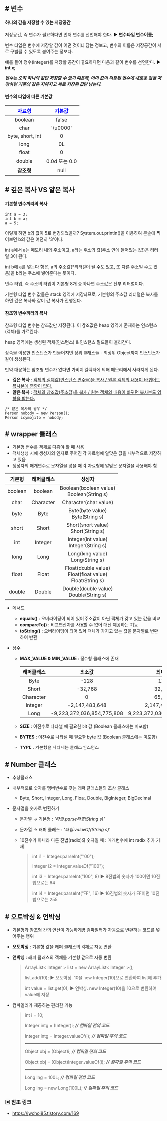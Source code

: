 ## # 변수

#### 하나의 값을 저장할 수 있는 저장공간

저장공간, 즉 변수가 필요하다면 먼저 변수를 선언해야 한다. ▶︎ **변수타입 변수이름;**

변수 타입은 변수에 저장할 값이 어떤 것이냐 담는 정보고, 변수의 이름은 저장공간이 서로 구별될 수 있도록 붙여주는 정보다.

예를 들어 정수(integer)를 저장할 공간이 필요하다면 다음과 같이 변수를 선언한다. ▶︎ **int x;**

***변수는 오직 하나의 값만 저장할 수 있기 때문에, 이미 값이 저장된 변수에 새로운 값을 저장하면 기존의 값은 지워지고 새로 저장된 값만 남는다.***



#### 변수의 타입에 따른 기본값

| <span style="color:blue">자료형</span> | <span style="color:blue">기본값</span> |
| :------------------------------------: | :------------------------------------: |
|                boolean                 |                 false                  |
|                  char                  |                '\u0000'                |
|            byte, short, int            |                   0                    |
|                  long                  |                   0L                   |
|                 float                  |                   0                    |
|                 double                 |             0.0d 또는 0.0              |
|               **참조형**               |                  null                  |



## # 깊은 복사 VS 얕은 복사

#### 기본형 변수끼리의 복사

~~~
int a = 3;
int b = a;
a = 5;
~~~

이렇게 하면 b의 값이 5로 변경되었을까? System.out.println()을 이용하여 콘솔에 찍어보면 b의 값은 여전히 '3'이다.

int a에서 a는 메모리 내의 주소이고, a라는 주소의 값(주소 안에 들어있는 값!)은 리터럴 3이 된다.

int b에 a를 넣는다 함은, a의 주소값(*리터럴이 될 수도 있고, 또 다른 주소일 수도 있음)을 b라는 주소에 넣어준다는 뜻이다.

변수 타입, 즉 주소의 타입이 기본형 8개 중 하나면 주소값은 전부 리터럴이다.

기본형 타입 변수 값들은 stack 영역에 저장되므로, 기본형의 주소값 리터럴은 복사를 하면 깊은 복사와 같이 값 복사가 진행된다.



#### 참조형 변수끼리의 복사

참조형 타입 변수는 참조값만 저장된다. 이 참조값은 heap 영역에 존재하는 인스턴스(객체)를 가르킨다. 

heap 영역에는 생성된 객체(인스턴스) & 인스턴스 필드들이 올라간다.

상속을 이용한 인스턴스가 만들어지면 상위 클래스들 - 최상위 Object까지 인스턴스가 같이 생성된다.

만약 대응하는 참조형 변수가 없다면 가비지 컬렉터에 의해 메모리에서 사라지게 된다.

- **깊은 복사** : <u>객체의 실체값(인스턴스 변수들)을 복사 / 원본 객체의 내용이 바뀌어도 복사본에 영향이 없다.</u>
- **얕은 복사** : <u>객체의 참조값(주소값)을 복사 / 원본 객체의 내용이 바뀌면 복사본도 영향을 받는다.</u>

~~~~
/* 얕은 복사의 경우 */
Person nobody = new Person();
Person icymojito = nobody;
~~~~



## # wrapper 클래스

- 기본형 변수를 객체로 다뤄야 할 때 사용
- 객체생성 시에 생성자의 인자로 주어진 각 자료형에 알맞은 값을 내부적으로 저장하고 있음
- 생성자의 매개변수로 문자열을 넣을 때 각 자료형에 알맞은 문자열을 사용해야 함

| 기본형  | 래퍼클래스 |                            생성자                            |
| :-----: | :--------: | :----------------------------------------------------------: |
| boolean |  boolean   |         Boolean(boolean value)<br>Boolean(String s)          |
|  char   | Character  |                    Character(char value)                     |
|  byte   |    Byte    |              Byte(byte value)<br>Byte(String s)              |
|  short  |   Short    |            Short(short value)<br>Short(String s)             |
|   int   |  Integer   |           Integer(int value)<br>Integer(String s)            |
|  long   |    Long    |              Long(long value)<br>Long(String s)              |
|  float  |   Float    | Float(double value)<br>Float(float value)<br>Float(String s) |
| double  |   Double   |           Double(double value)<br>Double(String s)           |

- 메서드

  - **equals()** : 오버라이딩이 되어 있어 주소값이 아닌 객체가 갖고 있는 값을 비교
  - **compareTo()** : 비교연산자를 사용할 수 없어 대신 제공하는 기능
  - **toString()** : 오버라이딩이 되어 있어 객체가 가지고 있는 값을 문자열로 변환하여 반환

- 상수

  - **MAX_VALUE & MIN_VALUE** : 정수형 클래스에 존재

    | 래퍼클래스 |           최소값           |          최대값           |
    | :--------: | :------------------------: | :-----------------------: |
    |    Byte    |            -128            |            127            |
    |   Short    |          -32,768           |          32,767           |
    | Character  |             0              |          65,535           |
    |  Integer   |       -2,147,483,648       |       2,147,483,647       |
    |    Long    | -9,223,372,036,854,775,808 | 9,223,372,036,854,775,807 |

  - **SIZE** : 이진수로 나타낼 때 필요한 bit 값 (Boolean 클래스에는 미포함)

  - **BYTES** : 이진수로 나타낼 때 필요한 byte 값 (Boolean 클래스에는 미포함)

  - **TYPE** : 기본형을 나타내는 클래스 인스턴스




## # Number 클래스

- 추상클래스

- 내부적으로 숫자를 멤버변수로 갖는 래퍼 클래스들의 조상 클래스

  - Byte, Short, Integer, Long, Float, Double, BigInteger, BigDecimal

- 문자열을 숫자로 변환하기

  - 문자열 → 기본형 : _'타입.parse타입(String s)'_ 

  - 문자열 → 래퍼 클래스 : _'타입.valueOf(String s)'_ 

  - 10진수가 아니라 다른 진법(radix)의 숫자일 때 : 매개변수에 int radix 추가 기재

    > int i1 = Integer.parseInt("100");
    >
    > Integer i2 = Integer.valueOf("100");
    >
    > int i3 = Integer.parseInt("100", 8)   ▶︎ 8진법의 숫자가 100이면 10진법으로는 64
    >
    > int i4 = Integer.parseInt("FF", 16)   ▶︎ 16진법의 숫자가 FF이면 10진법으로는 255  



## # 오토박싱 & 언박싱

- 기본형과 참조형 간의 연산이 가능하게끔 컴파일러가 자동으로 변환하는 코드를 넣어주는 행위

- **오토박싱** : 기본형 값을 래퍼 클래스의 객체로 자동 변환

- **언박싱** : 래퍼 클래스의 객체를 기본형 값으로 자동 변환

  > ArrayList< Integer > list = new ArrayList< Integer >();
  >
  > list.add(10); ▶︎ 오토박싱. 10을 new Integer(10)으로 변환하여 list에 추가
  >
  > int value = list.get(0); ▶︎ 언박싱. new Integer(10)을 10으로 변환하여 value에 저장

- 컴파일러가 제공하는 편리한 기능

  > int i = 10;
  >
  > Integer intg = (Integer)i;   ***// 컴파일 전의 코드***
  >
  > Integer intg = Integer.valueOf(i);    ***// 컴파일 후의 코드***
  >
  > ----
  >
  > Object obj = (Object)i;    ***// 컴파일 전의 코드***
  >
  > Object obj = (Object)Integer.valueOf(i);    ***// 컴파일 후의 코드***
  >
  > ____
  >
  > Long lng = 100L;    ***// 컴파일 전의 코드***
  >
  > Long lng = new Long(100L);    ***// 컴파일 후의 코드***



### ▣ 참조 링크

- https://jwchoi85.tistory.com/169

